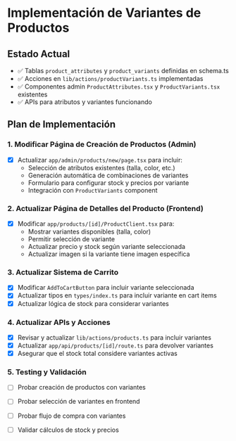 # Implementación de Variantes de Productos

## Estado Actual
- ✅ Tablas `product_attributes` y `product_variants` definidas en schema.ts
- ✅ Acciones en `lib/actions/productVariants.ts` implementadas
- ✅ Componentes admin `ProductAttributes.tsx` y `ProductVariants.tsx` existentes
- ✅ APIs para atributos y variantes funcionando

## Plan de Implementación

### 1. Modificar Página de Creación de Productos (Admin)
- [x] Actualizar `app/admin/products/new/page.tsx` para incluir:
  - Selección de atributos existentes (talla, color, etc.)
  - Generación automática de combinaciones de variantes
  - Formulario para configurar stock y precios por variante
  - Integración con `ProductVariants` component

### 2. Actualizar Página de Detalles del Producto (Frontend)
- [x] Modificar `app/products/[id]/ProductClient.tsx` para:
  - Mostrar variantes disponibles (talla, color)
  - Permitir selección de variante
  - Actualizar precio y stock según variante seleccionada
  - Actualizar imagen si la variante tiene imagen específica

### 3. Actualizar Sistema de Carrito
- [x] Modificar `AddToCartButton` para incluir variante seleccionada
- [x] Actualizar tipos en `types/index.ts` para incluir variante en cart items
- [x] Actualizar lógica de stock para considerar variantes

### 4. Actualizar APIs y Acciones
- [x] Revisar y actualizar `lib/actions/products.ts` para incluir variantes
- [x] Actualizar `app/api/products/[id]/route.ts` para devolver variantes
- [x] Asegurar que el stock total considere variantes activas

### 5. Testing y Validación
- [ ] Probar creación de productos con variantes
- [ ] Probar selección de variantes en frontend
- [ ] Probar flujo de compra con variantes
- [ ] Validar cálculos de stock y precios

